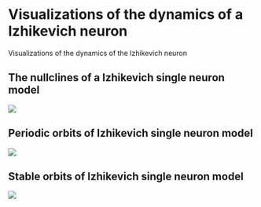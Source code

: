 # Visualizations of the dynamics of a Izhikevich neuron
Visualizations of the dynamics of the Izhikevich neuron

## The nullclines of a Izhikevich single neuron model
![](./nullclines.png)

## Periodic orbits of Izhikevich single neuron model
![](./periodic.png)

## Stable orbits of Izhikevich single neuron model
![](./stabile.png)

